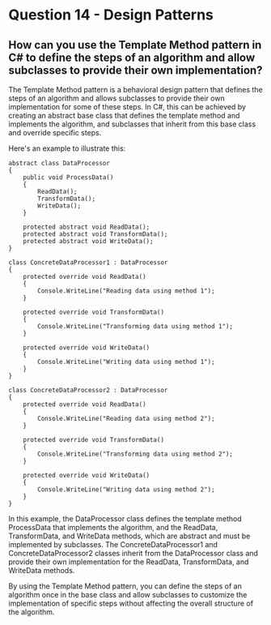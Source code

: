 # Question 14 - Design Patterns

## How can you use the Template Method pattern in C# to define the steps of an algorithm and allow subclasses to provide their own implementation?

The Template Method pattern is a behavioral design pattern that defines the steps of an algorithm and allows subclasses to provide their own implementation for some of these steps. In C#, this can be achieved by creating an abstract base class that defines the template method and implements the algorithm, and subclasses that inherit from this base class and override specific steps.

Here's an example to illustrate this:

```
abstract class DataProcessor
{
    public void ProcessData()
    {
        ReadData();
        TransformData();
        WriteData();
    }

    protected abstract void ReadData();
    protected abstract void TransformData();
    protected abstract void WriteData();
}

class ConcreteDataProcessor1 : DataProcessor
{
    protected override void ReadData()
    {
        Console.WriteLine("Reading data using method 1");
    }

    protected override void TransformData()
    {
        Console.WriteLine("Transforming data using method 1");
    }

    protected override void WriteData()
    {
        Console.WriteLine("Writing data using method 1");
    }
}

class ConcreteDataProcessor2 : DataProcessor
{
    protected override void ReadData()
    {
        Console.WriteLine("Reading data using method 2");
    }

    protected override void TransformData()
    {
        Console.WriteLine("Transforming data using method 2");
    }

    protected override void WriteData()
    {
        Console.WriteLine("Writing data using method 2");
    }
}

```
In this example, the DataProcessor class defines the template method ProcessData that implements the algorithm, and the ReadData, TransformData, and WriteData methods, which are abstract and must be implemented by subclasses. The ConcreteDataProcessor1 and ConcreteDataProcessor2 classes inherit from the DataProcessor class and provide their own implementation for the ReadData, TransformData, and WriteData methods.

By using the Template Method pattern, you can define the steps of an algorithm once in the base class and allow subclasses to customize the implementation of specific steps without affecting the overall structure of the algorithm.

